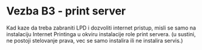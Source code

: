 Vezba B3 - print server
=======================

Kad kaze da treba zabraniti LPD i dozvoliti internet pristup, misli se samo na
instalaciju Internet Printinga u okviru instalacije role print servera.
(u sustini, ne postoji stelovanje prava, vec se samo instalira ili ne instalira
servis.)